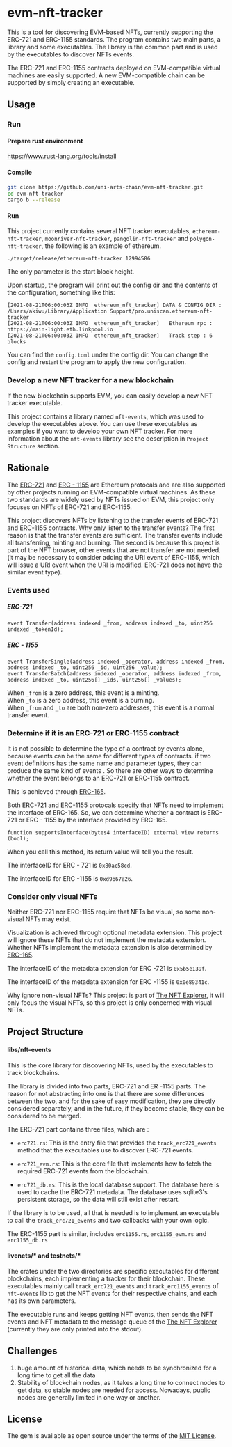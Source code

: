 # evm-nft-tracker

This is a tool for discovering EVM-based NFTs, currently supporting the ERC-721 and ERC-1155 standards.
The program contains two main parts, a library and some executables. The library is the common part and is used by the executables to discover NFTs events.

The ERC-721 and ERC-1155 contracts deployed on EVM-compatible virtual machines are easily supported. A new EVM-compatible chain can be supported by simply creating an executable.

## Usage

### Run

#### Prepare rust environment

https://www.rust-lang.org/tools/install

#### Compile

```bash
git clone https://github.com/uni-arts-chain/evm-nft-tracker.git
cd evm-nft-tracker
cargo b --release
```

#### Run

This project currently contains several NFT tracker executables, `ethereum-nft-tracker`, `moonriver-nft-tracker`, `pangolin-nft-tracker` and `polygon-nft-tracker`, the following is an example of ethereum.

```
./target/release/ethereum-nft-tracker 12994586
```

The only parameter is the start block height.

Upon startup, the program will print out the config dir and the contents of the configuration, something like this:

```
[2021-08-21T06:00:03Z INFO  ethereum_nft_tracker] DATA & CONFIG DIR : /Users/akiwu/Library/Application Support/pro.uniscan.ethereum-nft-tracker
[2021-08-21T06:00:03Z INFO  ethereum_nft_tracker]   Ethereum rpc : https://main-light.eth.linkpool.io
[2021-08-21T06:00:03Z INFO  ethereum_nft_tracker]   Track step : 6 blocks
```

You can find the `config.toml` under the config dir. You can change the config and restart the program to apply the new configuration.

### Develop a new NFT tracker for a new blockchain

If the new blockchain supports EVM, you can easily develop a new NFT tracker executable.

This project contains a library named `nft-events`, which was used to develop the executables above. You can use these executables as examples if you want to develop your own NFT tracker. For more information about the `nft-events` library see the description in `Project Structure` section.

## Rationale

The [ERC-721](https://eips.ethereum.org/EIPS/eip-721) and [ERC - 1155](https://eips.ethereum.org/EIPS/eip-1155) are Ethereum protocals and are also supported by other projects running on EVM-compatible virtual machines. As these two standards are widely used by NFTs issued on EVM, this project only focuses on NFTs of ERC-721 and ERC-1155.

This project discovers NFTs by listening to the transfer events of ERC-721 and ERC-1155 contracts. Why only listen to the transfer events? The first reason is that the transfer events are sufficient. The transfer events include all transferring, minting and burning. The second is because this project is part of the NFT browser, other events that are not transfer are not needed. (it may be necessary to consider adding the URI event of ERC-1155, which will issue a URI event when the URI is modified. ERC-721 does not have the similar event type).

### Events used

##### ERC-721

```
event Transfer(address indexed _from, address indexed _to, uint256 indexed _tokenId);
```

##### ERC - 1155

```
event TransferSingle(address indexed _operator, address indexed _from, address indexed _to, uint256 _id, uint256 _value);
event TransferBatch(address indexed _operator, address indexed _from, address indexed _to, uint256[] _ids, uint256[] _values);
```

When `_from` is a zero address, this event is a minting.  
When `_to` is a zero address, this event is a burning.  
When `_from` and `_to` are both non-zero addresses, this event is a normal transfer event.  

### Determine if it is an ERC-721 or ERC-1155 contract

It is not possible to determine the type of a contract by events alone, because events can be the same for different types of contracts. if two event definitions has the same name and parameter types, they can produce the same kind of events . So there are other ways to determine whether the event belongs to an ERC-721 or ERC-1155 contract.

This is achieved through [ERC-165](https://eips.ethereum.org/EIPS/eip-165).

Both ERC-721 and ERC-1155 protocals specify that NFTs need to implement the interface of ERC-165. So, we can determine whether a contract is ERC-721 or ERC - 1155 by the interface provided by ERC-165.

```
function supportsInterface(bytes4 interfaceID) external view returns (bool);
```

When you call this method, its return value will tell you the result.

The interfaceID for ERC - 721 is `0x80ac58cd`.

The interfaceID for ERC -1155 is `0xd9b67a26`.

### Consider only visual NFTs

Neither ERC-721 nor ERC-1155 require that NFTs be visual, so some non-visual NFTs may exist.

Visualization is achieved through optional metadata extension. This project will ignore these NFTs that do not implement the metadata extension. Whether NFTs implement the metadata extension is also determined by [ERC-165](https://eips.ethereum.org/EIPS/eip-165).

The interfaceID of the metadata extension for ERC -721 is `0x5b5e139f`.

The interfaceID of the metadata extension for ERC -1155 is `0x0e89341c`.

Why ignore non-visual NFTs?  This project is part of [The NFT Explorer](https://github.com/uni-arts-chain/uniscan), it will only focus the visual NFTs, so this project is only concerned with visual NFTs.

## Project Structure

#### libs/nft-events

This is the core library for discovering NFTs, used by the executables to track blockchains.

The library is divided into two parts, ERC-721 and ER -1155 parts. The reason for not abstracting into one is that there are some differences between the two, and for the sake of easy modification, they are directly considered separately, and in the future, if they become stable, they can be considered to be merged.

The ERC-721 part contains three files, which are :  

- `erc721.rs`: This is the entry file that provides the `track_erc721_events` method that the executables use to discover ERC-721 events.

- `erc721_evm.rs`: This is the core file that implements how to fetch the required ERC-721 events from the blockchain.

- `erc721_db.rs`: This is the local database support. The database here is used to cache the ERC-721 metadata. The database uses sqlite3's persistent storage, so the data will still exist after restart.

If the library is to be used, all that is needed is to implement an executable to call the `track_erc721_events`  and two callbacks with your own logic.

The ERC-1155 part is similar, includes `erc1155.rs`, `erc1155_evm.rs` and `erc1155_db.rs` 

#### livenets/* and testnets/*

The crates under the two directories are specific executables for different blockchains, each implementing a tracker for their blockchain. These executables mainly call `track_erc721_events` and `track_erc1155_events` of `nft-events`  lib to get the NFT events for their respective chains, and each has its own parameters.

The executable runs and keeps getting NFT events, then sends the NFT events and NFT metadata to the message queue of the [The NFT Explorer](https://github.com/uni-arts-chain/uniscan) (currently they are only printed into the stdout).

## Challenges

1. huge amount of historical data, which needs to be synchronized for a long time to get all the data
2. Stability of blockchain nodes, as it takes a long time to connect nodes to get data, so stable nodes are needed for access. Nowadays, public nodes are generally limited in one way or another.

## License

The gem is available as open source under the terms of the [MIT License](https://opensource.org/licenses/MIT).

